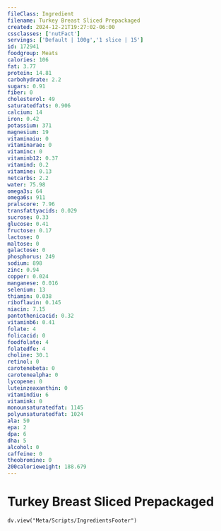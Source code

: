 ```yaml
---
fileClass: Ingredient
filename: Turkey Breast Sliced Prepackaged
created: 2024-12-21T19:27:02-06:00
cssclasses: ['nutFact']
servings: ['Default | 100g','1 slice | 15']
id: 172941
foodgroup: Meats
calories: 106
fat: 3.77
protein: 14.81
carbohydrate: 2.2
sugars: 0.91
fiber: 0
cholesterol: 49
saturatedfats: 0.906
calcium: 14
iron: 0.42
potassium: 371
magnesium: 19
vitaminaiu: 0
vitaminarae: 0
vitaminc: 0
vitaminb12: 0.37
vitamind: 0.2
vitamine: 0.13
netcarbs: 2.2
water: 75.98
omega3s: 64
omega6s: 911
pralscore: 7.96
transfattyacids: 0.029
sucrose: 0.33
glucose: 0.41
fructose: 0.17
lactose: 0
maltose: 0
galactose: 0
phosphorus: 249
sodium: 898
zinc: 0.94
copper: 0.024
manganese: 0.016
selenium: 13
thiamin: 0.038
riboflavin: 0.145
niacin: 7.15
pantothenicacid: 0.32
vitaminb6: 0.41
folate: 4
folicacid: 0
foodfolate: 4
folatedfe: 4
choline: 30.1
retinol: 0
carotenebeta: 0
carotenealpha: 0
lycopene: 0
luteinzeaxanthin: 0
vitamindiu: 6
vitamink: 0
monounsaturatedfat: 1145
polyunsaturatedfat: 1024
ala: 50
epa: 2
dpa: 6
dha: 5
alcohol: 0
caffeine: 0
theobromine: 0
200calorieweight: 188.679
---
```


# Turkey Breast Sliced Prepackaged

```dataviewjs
dv.view("Meta/Scripts/IngredientsFooter")
```